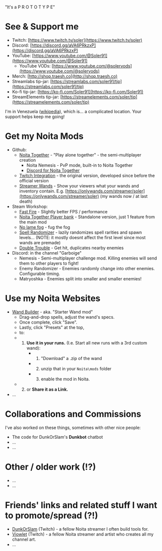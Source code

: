 "It's a P R O T O T Y P E"

# See & Support me

* Twitch: [https://www.twitch.tv/soler](https://www.twitch.tv/soler)
* Discord: [https://discord.gg/aVA6PRkzxP](https://discord.gg/aVA6PRkzxP)
* YouTube: [https://www.youtube.com/@Soler91](https://www.youtube.com/@Soler91)
  * YouTube VODs: [https://www.youtube.com/@solervods](https://www.youtube.com/@solervods)
* Merch: [http://shop.traesh.co](http://shop.traesh.co)
* Streamlabs tip-jar: [https://streamlabs.com/soler91/tip](https://streamlabs.com/soler91/tip)
* Ko-fi tip-jar: [https://ko-fi.com/Soler91](https://ko-fi.com/Soler91)
* StreamElements tip-jar: [https://streamelements.com/soler/tip](https://streamelements.com/soler/tip)

I'm in Venezuela ([wikipedia](https://en.wikipedia.org/wiki/Venezuela)), which is… a complicated location. Your support helps keep me going!

# Get my Noita Mods
* Github:
  * [Noita Together](https://github.com/soler91/noita-together#readme) - "Play alone together" - the semi-multiplayer creation
    * Noita Nemesis - PvP mode, built-in to Noita Together
    * [Discord for Noita Together](https://discord.gg/ex3XFkXCgM)
  * [Twitch Integration](https://github.com/soler91/Noita-Twitch-Integration#readme) - the original version, developed since before the official version
  * [Streamer Wands](https://github.com/soler91/streamer-wands#readme) - Show your viewers what your wands and inventory contain. E.g. [https://onlywands.com/streamer/soler](https://onlywands.com/streamer/soler) (my wands now / at last death)
* Steam Workshop:
  * [Fast Fire](https://steamcommunity.com/sharedfiles/filedetails/?id=2526809371) - Slightly better FPS / performance
  * [Noita Together Player bank](https://steamcommunity.com/sharedfiles/filedetails/?id=2468614985) - Standalone version, just 1 feature from the main mod
  * [No lame fog](https://steamcommunity.com/sharedfiles/filedetails/?id=2210274684) - fug the fog
  * [Spell Randomizer](https://steamcommunity.com/sharedfiles/filedetails/?id=2783627811) - lazily randomizes spell rarities and spawn levels... (NOTE: it mostly doesnt affect the first level since most wands are premade)
  * [Double Trouble](https://steamcommunity.com/sharedfiles/filedetails/?id=2892552600) - Get hit, duplicates nearby enemies
* Discord: in the channel "Garboige"
  * Nemesis - Semi-multiplayer challenge mod. Killing enemies will send them to other players to fight!
  * Enemy Randomizer - Enemies randomly change into other enemies. Configurable timing.
  * Matryoshka - Enemies split into smaller and smaller enemies!

# Use my Noita Websites
* [Wand Builder](https://soler91.github.io/noita-loadouts/#/wand-builder) - aka. "Starter Wand mod"
  * Drag-and-drop spells, adjust the wand's specs.
  * Once complete, click "Save".
  * Lastly, click "Presets" at the top,
  * to:
  * 1. **Use it in your runs.** (I.e. Start all new runs with a 3rd custom wand):
        * 1. "Download" a .zip of the wand
        * 2. unzip that in your `Noita\mods` folder
        * 3. enable the mod in Noita.
  * 2. or **Share it as a Link.**
* ...
  
# Collaborations and Commissions
I've also worked on these things, sometimes with other nice people:
* The code for DunkOrSlam's **Dunkbot** chatbot
* ...
* ... 

# Other / older work (!?)
* ...
* ...

# Friends' links and related stuff I want to promote/spread (?!)
* [DunkOrSlam](https://www.twitch.tv/dunkorslam) (Twitch) - a fellow Noita streamer I often build tools for.
* [Viowlet](https://www.twitch.tv/viowlet) (Twitch) - a fellow Noita streamer and artist who creates all my channel art.
* ... 
